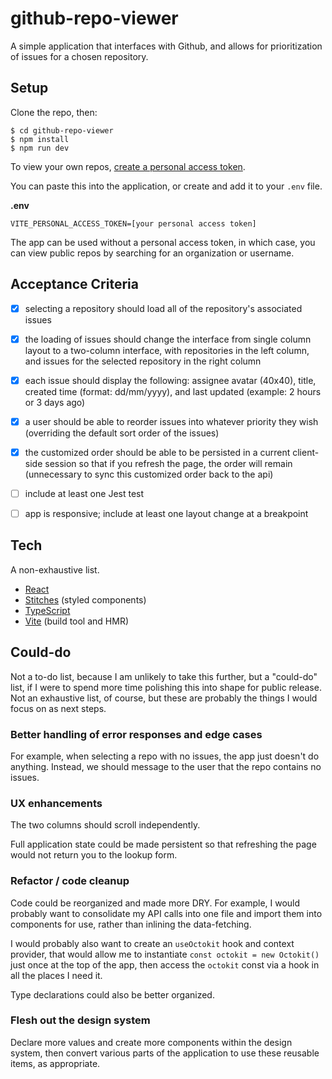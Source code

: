 # github-repo-viewer

A simple application that interfaces with Github, and allows for prioritization of issues for a chosen repository.

## Setup

Clone the repo, then:

```
$ cd github-repo-viewer
$ npm install
$ npm run dev
```

To view your own repos, [create a personal access token](https://github.com/settings/tokens).

You can paste this into the application, or create and add it to your `.env` file.

**.env**
```
VITE_PERSONAL_ACCESS_TOKEN=[your personal access token]
```

The app can be used without a personal access token, in which case, you can view public repos by searching for an organization or username.

## Acceptance Criteria

- [x] selecting a repository should load all of the repository's associated issues

- [x] the loading of issues should change the interface from single column layout to a two-column interface, with repositories in the left column, and issues for the selected repository in the right column

- [x] each issue should display the following: assignee avatar (40x40), title, created time (format: dd/mm/yyyy), and last updated (example: 2 hours or 3 days ago)

- [x] a user should be able to reorder issues into whatever priority they wish (overriding the default sort order of the issues)

- [x] the customized order should be able to be persisted in a current client-side session so that if you refresh the page, the order will remain (unnecessary to sync this customized order back to the api)

- [ ] include at least one Jest test

- [ ] app is responsive; include at least one layout change at a breakpoint

## Tech

A non-exhaustive list.

- [React](https://reactjs.org/)
- [Stitches](https://stitches.dev/) (styled components)
- [TypeScript](https://www.typescriptlang.org/)
- [Vite](https://vitejs.dev/) (build tool and HMR)

## Could-do

Not a to-do list, because I am unlikely to take this further, but a "could-do" list, if I were to spend more time polishing this into shape for public release. Not an exhaustive list, of course, but these are probably the things I would focus on as next steps.

### Better handling of error responses and edge cases

For example, when selecting a repo with no issues, the app just doesn't do anything. Instead, we should message to the user that the repo contains no issues.

### UX enhancements

The two columns should scroll independently.

Full application state could be made persistent so that refreshing the page would not return you to the lookup form.

### Refactor / code cleanup

Code could be reorganized and made more DRY. For example, I would probably want to consolidate my API calls into one file and import them into components for use, rather than inlining the data-fetching.

I would probably also want to create an `useOctokit` hook and context provider, that would allow me to instantiate `const octokit = new Octokit()` just once at the top of the app, then access the `octokit` const via a hook in all the places I need it.

Type declarations could also be better organized.

### Flesh out the design system

Declare more values and create more components within the design system, then convert various parts of the application to use these reusable items, as appropriate.
